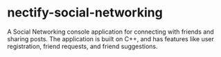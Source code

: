 # nectify-social-networking
A Social Networking console application for connecting with friends and sharing posts. The application is built on C++, and has features like user registration, friend requests, and friend suggestions. 
